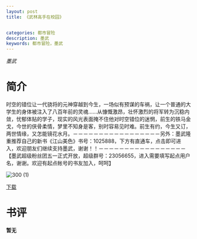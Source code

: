 ```yaml
---
layout: post
title: 《武林高手在校园》


categories: 都市冒险
description: 墨武
keywords: 都市冒险，墨武
---
```


*墨武*

# 简介

时空的错位让一代骁将的元神穿越到今生，一场似有预谋的车祸，让一个普通的大学生的身体被注入了八百年前的灵魂……从慷慨激昂，壮怀激烈的将军转为沉稳内敛，忧郁体贴的学子，现实的风光表面掩不住他对时空错位的迷惘，前生的铁马金戈，今世的侠骨柔情，梦里不知身是客，别时容易见时难。前生有约，今生又订，两世情缘，又怎能镜花水月。－－－－－－－－－－－－－－－－－另外：墨武隆重推荐自己的新书《江山美色》书号：1025888，下方有直通车，点击即可进入，欢迎朋友们继续支持墨武，谢谢！！－－－－－－－－－－－－－－－－－【墨武超级粉丝团五一正式开放，超级群号：23056655，进入需要填写起点用户名，谢谢。欢迎有起点帐号的书友加入，呵呵】

![300 (1)](http://tvax3.sinaimg.cn/large/008dGP0Fgy1gu355vm9vij304605k3yj.jpg)

[下载](https://link.jscdn.cn/1drv/aHR0cHM6Ly8xZHJ2Lm1zL3QvcyFBaGU2R2dNWmVFb2poVG5VZkdxWVdhdHp6OURBP2U9V3c5Ym05.txt)

# 书评
**暂无**